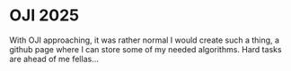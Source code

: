 # OJI 2025

With OJI approaching, it was rather normal I would create such a thing, a github page where I can store some of my needed algorithms.
Hard tasks are ahead of me fellas...
